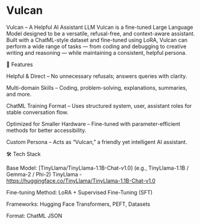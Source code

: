 # Vulcan


Vulcan – A Helpful AI Assistant LLM
Vulcan is a fine-tuned Large Language Model designed to be a versatile, refusal-free, and context-aware assistant.
Built with a ChatML-style dataset and fine-tuned using LoRA, Vulcan can perform a wide range of tasks — from coding and debugging to creative writing and reasoning — while maintaining a consistent, helpful persona.

🚀 Features

Helpful & Direct – No unnecessary refusals; answers queries with clarity.

Multi-domain Skills – Coding, problem-solving, explanations, summaries, and more.

ChatML Training Format – Uses structured system, user, assistant roles for stable conversation flow.

Optimized for Smaller Hardware – Fine-tuned with parameter-efficient methods for better accessibility.

Custom Persona – Acts as “Vulcan,” a friendly yet intelligent AI assistant.

🛠 Tech Stack

Base Model: [TinyLlama/TinyLlama-1.1B-Chat-v1.0] (e.g., TinyLlama-1.1B / Gemma-2 / Phi-2) TinyLlama - https://huggingface.co/TinyLlama/TinyLlama-1.1B-Chat-v1.0

Fine-tuning Method: LoRA + Supervised Fine-Tuning (SFT)

Frameworks: Hugging Face Transformers, PEFT, Datasets

Format: ChatML JSON
